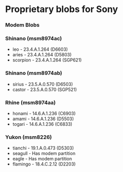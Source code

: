 # Proprietary blobs for Sony

### Modem Blobs
### Shinano (msm8974ac)
* leo      - 23.4.A.1.264 (D6603)
* aries    - 23.4.A.1.264 (D5803)
* scorpion - 23.4.A.1.264 (SGP621)

### Shinano (msm8974ab)
* sirius   - 23.5.A.0.570 (D6503)
* castor   - 23.5.A.0.570 (SGP521)

### Rhine (msm8974aa)
* honami   - 14.6.A.1.236 (C6903)
* amami    - 14.6.A.1.236 (D5503)
* togari   - 14.6.A.1.236 (C6833)

### Yukon (msm8226)
* tianchi  - 19.1.A.0.473 (D5303)
* seagull  - Has modem partition
* eagle    - Has modem partition
* flamingo - 18.4.C.2.12 (D2203)
